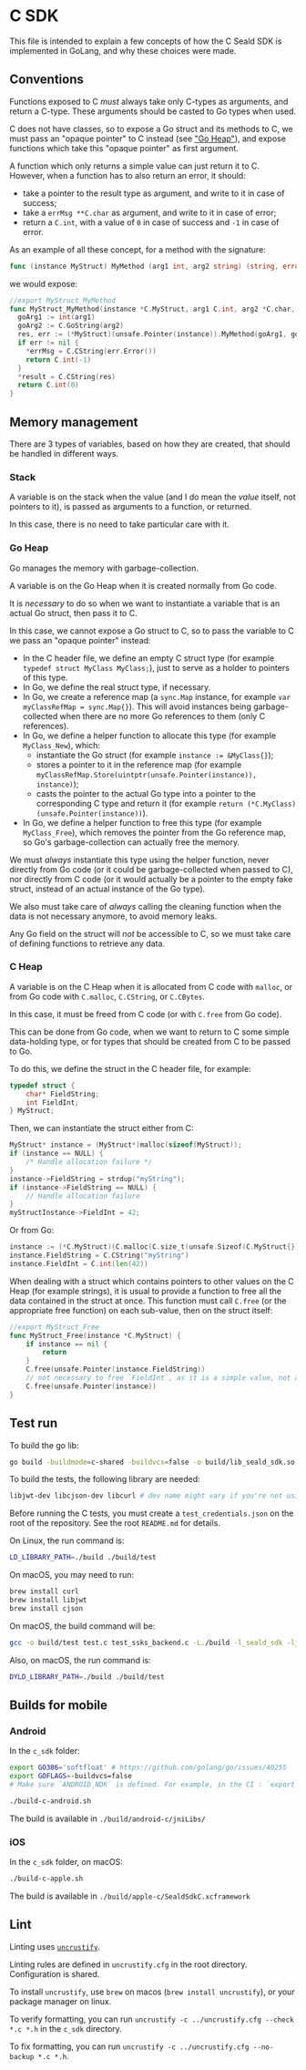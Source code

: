 # C SDK

This file is intended to explain a few concepts of how the C Seald SDK is implemented in GoLang,
and why these choices were made.

## Conventions

Functions exposed to C *must* always take only C-types as arguments, and return a C-type.
These arguments should be casted to Go types when used.

C does not have classes, so to expose a Go struct and its methods to C,
we must pass an "opaque pointer" to C instead (see ["Go Heap"](#go-heap)),
and expose functions which take this "opaque pointer" as first argument.

A function which only returns a simple value can just return it to C.
However, when a function has to also return an error, it should:
- take a pointer to the result type as argument, and write to it in case of success;
- take a `errMsg **C.char` as argument, and write to it in case of error;
- return a `C.int`, with a value of `0` in case of success and `-1` in case of error.

As an example of all these concept, for a method with the signature:

```go
func (instance MyStruct) MyMethod (arg1 int, arg2 string) (string, error)
```

we would expose:

```go
//export MyStruct_MyMethod
func MyStruct_MyMethod(instance *C.MyStruct, arg1 C.int, arg2 *C.char, result **C.char, errMsg **C.char) C.int {
  goArg1 := int(arg1)
  goArg2 := C.GoString(arg2)
  res, err := (*MyStruct)(unsafe.Pointer(instance)).MyMethod(goArg1, goArg2)
  if err != nil {
    *errMsg = C.CString(err.Error())
    return C.int(-1)
  }
  *result = C.CString(res)
  return C.int(0)
}
```

## Memory management

There are 3 types of variables, based on how they are created, that should be handled in different ways.

### Stack

A variable is on the stack when the value (and I do mean the *value* itself, not pointers to it),
is passed as arguments to a function, or returned.

In this case, there is no need to take particular care with it.

### Go Heap

Go manages the memory with garbage-collection.

A variable is on the Go Heap when it is created normally from Go code.

It is *necessary* to do so when we want to instantiate a variable that is an actual Go struct, then pass it to C.

In this case, we cannot expose a Go struct to C, so to pass the variable to C we pass an "opaque pointer" instead:
- In the C header file, we define an empty C struct type (for example `typedef struct MyClass MyClass;`), just to serve as a holder to pointers of this type.
- In Go, we define the real struct type, if necessary.
- In Go, we create a reference map (a `sync.Map` instance, for example `var myClassRefMap = sync.Map{}`). This will avoid instances being garbage-collected when there are no more Go references to them (only C references).
- In Go, we define a helper function to allocate this type (for example `MyClass_New`), which:
    - instantiate the Go struct (for example `instance := &MyClass{}`);
    - stores a pointer to it in the reference map (for example `myClassRefMap.Store(uintptr(unsafe.Pointer(instance)), instance)`);
    - casts the pointer to the actual Go type into a pointer to the corresponding C type and return it (for example `return (*C.MyClass)(unsafe.Pointer(instance))`).
- In Go, we define a helper function to free this type (for example `MyClass_Free`), which removes the pointer from the Go reference map, so Go's garbage-collection can actually free the memory.

We must *always* instantiate this type using the helper function,
never directly from Go code (or it could be garbage-collected when passed to C),
nor directly from C code (or it would actually be a pointer to the empty fake struct, instead of an actual instance of the Go type).

We also must take care of *always* calling the cleaning function when the data is not necessary anymore,
to avoid memory leaks.

Any Go field on the struct will *not* be accessible to C,
so we must take care of defining functions to retrieve any data.

### C Heap

A variable is on the C Heap when it is allocated from C code with `malloc`,
or from Go code with `C.malloc`, `C.CString`, or `C.CBytes`.

In this case, it must be freed from C code (or with `C.free` from Go code).

This can be done from Go code, when we want to return to C some simple data-holding type,
or for types that should be created from C to be passed to Go.

To do this, we define the struct in the C header file, for example:

```c
typedef struct {
    char* FieldString;
    int FieldInt;
} MyStruct;
```

Then, we can instantiate the struct either from C:

```c
MyStruct* instance = (MyStruct*)malloc(sizeof(MyStruct));
if (instance == NULL) {
    /* Handle allocation failure */
}
instance->FieldString = strdup("myString");
if (instance->FieldString == NULL) {
    // Handle allocation failure
}
myStructInstance->FieldInt = 42;
```

Or from Go:

```go
instance := (*C.MyStruct)(C.malloc(C.size_t(unsafe.Sizeof(C.MyStruct{}))))
instance.FieldString = C.CString("myString")
instance.FieldInt = C.int(len(42))
```

When dealing with a struct which contains pointers to other values on the C Heap (for example strings),
it is usual to provide a function to free all the data contained in the struct at once.
This function must call `C.free` (or the appropriate free function) on each sub-value, then on the struct itself:

```go
//export MyStruct_Free
func MyStruct_Free(instance *C.MyStruct) {
	if instance == nil {
		return
	}
	C.free(unsafe.Pointer(instance.FieldString))
	// not necessary to free `FieldInt`, as it is a simple value, not a pointer
	C.free(unsafe.Pointer(instance))
}
```

## Test run 

To build the go lib:
```bash
go build -buildmode=c-shared -buildvcs=false -o build/lib_seald_sdk.so .
```

To build the tests, the following library are needed:
```bash
libjwt-dev libcjson-dev libcurl # dev name might vary if you're not using a good OS.
```

Before running the C tests, you must create a `test_credentials.json` on the root of the repository.
See the root `README.md` for details.

On Linux, the run command is:
```bash
LD_LIBRARY_PATH=./build ./build/test
```

On macOS, you may need to run:
```bash
brew install curl
brew install libjwt
brew install cjson
```

On macOS, the build command will be:
```bash
gcc -o build/test test.c test_ssks_backend.c -L./build -l_seald_sdk -ljwt -lcjson -lcurl -L/opt/homebrew/lib -I/opt/homebrew/include
```

Also, on macOS, the run command is:
```bash
DYLD_LIBRARY_PATH=./build ./build/test
```

## Builds for mobile

### Android

In the `c_sdk` folder:
```bash
export GO386='softfloat' # https://github.com/golang/go/issues/40255
export GOFLAGS=-buildvcs=false
# Make sure `ANDROID_NDK` is defined. For example, in the CI : `export ANDROID_NDK=$ANDROID_HOME/ndk/$NDK_VER`

./build-c-android.sh
```
The build is available in `./build/android-c/jniLibs/`

### iOS

In the `c_sdk` folder, on macOS:
```bash
./build-c-apple.sh
```
The build is available in `./build/apple-c/SealdSdkC.xcframework`

## Lint

Linting uses [`uncrustify`](https://github.com/uncrustify/uncrustify).

Linting rules are defined in `uncrustify.cfg` in the root directory. Configuration is shared.

To install `uncrustify`, use `brew` on macos (`brew install uncrustify`), or your package manager on linux.

To verify formatting, you can run `uncrustify -c ../uncrustify.cfg --check *.c *.h` in the `c_sdk` directory.

To fix formatting, you can run `uncrustify -c ../uncrustify.cfg --no-backup *.c *.h`.
